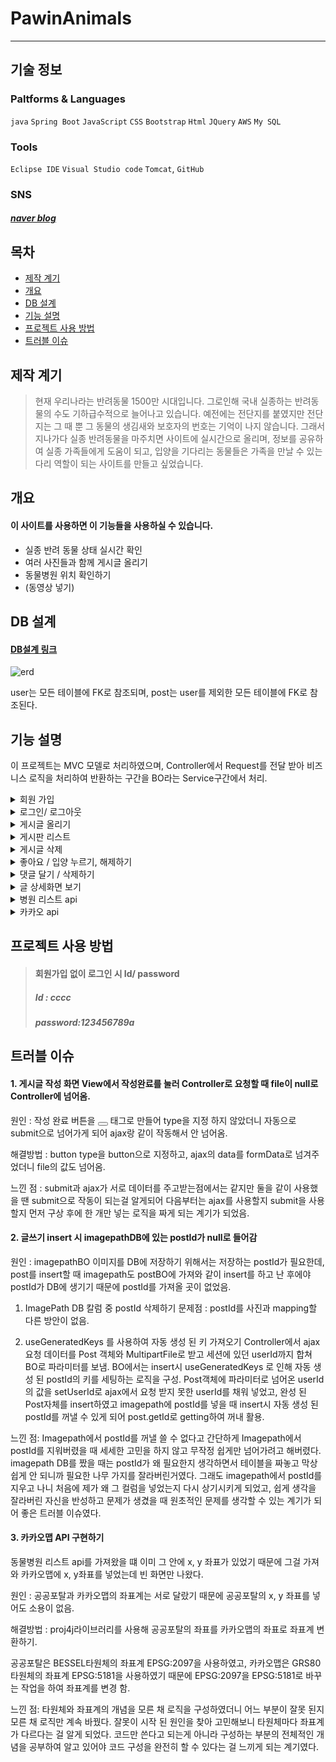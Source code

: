 # PawinAnimals
-----------
## 기술 정보

### Paltforms & Languages
`java` `Spring Boot` `JavaScript` `CSS` `Bootstrap` `Html` `JQuery` `AWS` `My SQL`
### Tools
`Eclipse IDE` `Visual Studio code` `Tomcat`, `GitHub`
### SNS
##### [naver blog](https://blog.naver.com/hello_world0_07)

## 목차
+ <span style="color:black">[제작 계기](#제작-계기)</span>
+ [개요](#개요)
+ [DB 설계](#DB-설계)
+ [기능 설명](#기능-설명)
+ [프로젝트 사용 방법](#프로젝트-사용-방법)
+ [트러블 이슈](#트러블-이슈)

## 제작 계기
> 현재 우리나라는 반려동물 1500만 시대입니다.
>그로인해 국내 실종하는 반려동물의 수도 기하급수적으로 늘어나고 있습니다.
>예전에는 전단지를 붙였지만 전단지는 그 때 뿐 그 동물의 생김새와 보호자의 번호는 기억이 나지 않습니다.
>그래서 지나가다 실종 반려동물을 마주치면 사이트에 실시간으로 올리며, 정보를 공유하여 실종 가족들에게 도움이 되고, 입양을 기다리는 동물들은 가족을 만날 수 있는 다리 역할이 되는 사이트를 만들고 싶었습니다.

## 개요
#### 이 사이트를 사용하면 이 기능들을 사용하실 수 있습니다.
+ 실종 반려 동물 상태 실시간 확인
+ 여러 사진들과 함께 게시글 올리기
+ 동물병원 위치 확인하기
+ (동영상 넣기)

## DB 설계
#### [DB설계 링크](https://docs.google.com/spreadsheets/d/1G2XHEZBFKvZEbPCXA1HBjAaZSoXaw1s_i66xens9OvU/edit#gid=980509685)
![erd](https://user-images.githubusercontent.com/120003960/224560646-ff51a84a-89d4-4f1d-9f17-a6da4481d168.png)

user는 모든 테이블에 FK로 참조되며, post는 user를 제외한 모든 테이블에 FK로 참조된다.

## 기능 설명
이 프로젝트는 MVC 모델로 처리하였으며, Controller에서 Request를 전달 받아 비즈니스 로직을 처리하여 반환하는 구간을 BO라는 Service구간에서 처리.
<details><summary>회원 가입</summary>
<p>
  <strong><중복확인></strong> <br>
<img src ="https://user-images.githubusercontent.com/120003960/224636731-11f38553-c122-474b-a799-92e62de3ce26.png" width="400" height="400">

View화면에서 회원가입 시 아이디가 중복 됐을 때 빨간 글씨로 "이미 사용중인 ID입니다."를 띄움.
<br>
    
<strong><DB저장></strong> <br>
<img src="https://user-images.githubusercontent.com/120003960/224638301-08ba419e-be97-4d65-b867-4920c166aaae.png" width="700" height="50"><br>
  비밀번호 저장 시 해싱 된 비밀번호를 저장.

 </p>
</details>
  
<details><summary>로그인/ 로그아웃</summary>
  <p>
  로그인하기를 눌렀을 때 loginId, password가 중복이 있는지 확인 후 중복건이 없을 시에만 로그인 후 모든 메뉴 사용권한 획득<br><br>
 로그아웃 시 메뉴 사용 권한 없어짐.
  </p>
  </details>
  
 <details><summary>게시글 올리기</summary>
  <p>
  <img src="https://user-images.githubusercontent.com/120003960/224639687-e5a3c519-fd94-4167-a644-5e97433286a9.png" width="400" height="400"> <br>
  게시글을 올릴 때에는 3장 이하의 사진들을 넣을 수 있으며, 제목, 내용, 상태, 지역, 동물종이 빠짐 없이 넣을 수 있도록 구현.<br>
  </p>
</details>

 <details><summary>게시판 리스트</summary>
  <p>
  <img src="https://user-images.githubusercontent.com/120003960/224641397-bc1f1096-58dd-4283-84c9-e6e131646b10.png" width="400" height="400"><br>
  유저들이 올린 게시글 리스트를 볼 수 있고, 필요한 검색을 할 수 있다.
  </p>
 </details>

 <details><summary>게시글 삭제</summary>
  <p>
  
  게시글 삭제할 때는 게시글 글과 사진들, 게시글에 달린 좋아요/입양 내용, 댓글도 함께 삭제하도록 만듬<br>

  </p>
  </details>
 <details><summary>좋아요 / 입양 누르기, 해제하기</summary>
  <p>
  <img src="https://user-images.githubusercontent.com/120003960/224642209-feac2226-3028-45c5-aa01-40f02c007c06.png" width="400" height="400"> <br>
  좋아요를 눌렀을 때는 하트와, 체크표시 색깔이 변하고 좋아요 갯수를 눌렀을 때는 모달로 누른 사람들의 로그인 아이디를 확인 할 수 있다.
<br>

  </p>
  </details>
 <details><summary>댓글 달기 / 삭제하기</summary>
  <p>
  <img src="https://user-images.githubusercontent.com/120003960/224642947-ffb499a1-3c7f-4d6d-a78a-6404460b5cde.png" width="400" height="400"><br>
   댓글을 작성 시 화면 이동 없이 머무르게 되며, 댓글 오른쪽 아이콘을 누르면 삭제가 가능하다.
  </p>
  </details>
  <details><summary>글 상세화면 보기</summary>
  <p>
  <img src="https://user-images.githubusercontent.com/120003960/224643208-f89cad87-23e2-4278-af59-cb637237011f.png" width="400" height="600"><br>
  좋아요와 댓글을 쓰며 유저들끼리 소통 창고가 되는 화면이다.
  </p>
  </details>
   <details><summary>병원 리스트 api</summary>
  <p>
  <img src="https://user-images.githubusercontent.com/120003960/224643713-a51e3807-b819-4349-9f79-fd87dc7d36d7.png" width="400" height="600"><br>
  현재 운영중인 병원들만 있으며, 병원 이름을 검색하여 볼 수도 있다.
</p>
</details>
    
<details><summary>카카오 api</summary>
  <p>
 <img src="https://user-images.githubusercontent.com/120003960/224644286-4a6fb9bb-163a-4416-9461-baff261a6f27.png" width="400" height="400"><br>
 병원 주소 파악을 위한 화면이다.
</p>
 </details>
 
 
## 프로젝트 사용 방법
> #### 회원가입 없이 로그인 시 Id/ password
> ##### Id : cccc
> ##### password:123456789a

## 트러블 이슈 
#### 1. 게시글 작성 화면 View에서 작성완료를 눌러 Controller로 요청할 때 file이 null로 Controller에 넘어옴.

원인 : 작성 완료 버튼을 <button></button> 태그로 만들어 type을 지정 하지 않았더니 자동으로 submit으로 넘어가게 되어 ajax랑 같이 작동해서 안 넘어옴.

해결방법 : button type을 button으로 지정하고, ajax의 data를 formData로 넘겨주었더니 file의 값도 넘어옴.

느낀 점 : submit과 ajax가 서로 데이터를 주고받는점에서는 같지만 둘을 같이 사용했을 땐 submit으로 작동이 되는걸 알게되어 다음부터는 ajax를 사용할지 submit을 사용할지 먼저 구상 후에 한 개만 넣는 로직을 짜게 되는 계기가 되었음.

#### 2. 글쓰기 insert 시 imagepathDB에 있는 postId가 null로 들어감 

원인 : imagepathBO 이미지를 DB에 저장하기 위해서는 저장하는 postId가 필요한데, post를 insert할 때 imagepath도 postBO에 가져와 같이 insert를 하고 난 후에야 postId가 DB에 생기기 때문에 postId를 가져올 곳이 없었음.


1) ImagePath DB 칼럼 중 postId 삭제하기 
문제점 : postId를 사진과 mapping할 다른 방안이 없음.

2) useGeneratedKeys 를 사용하여 자동 생성 된 키 가져오기
Controller에서 ajax 요청 데이터를 Post 객체와 MultipartFile로 받고 세션에 있던 userId까지 합쳐 BO로 파라미터를 보냄.
BO에서는 insert시 useGeneratedKeys 로 인해 자동 생성 된 postId의 키를 세팅하는 로직을 구성.
Post객체에 파라미터로 넘어온 userId의 값을 setUserId로 ajax에서 요청 받지 못한 userId를 채워 넣었고, 완성 된 Post자체를 insert하였고 imagepath에 postId를 넣을 때 insert시 자동 생성 된 postId를 꺼낼 수 있게 되어 post.getId로 getting하여 꺼내 활용.

느낀 점: Imagepath에서 postId를 꺼낼 쓸 수 없다고 간단하게 Imagepath에서 postId를 지워버렸을 때 세세한 고민을 하지 않고 무작정 쉽게만 넘어가려고 해버렸다.
imagepath DB를 짰을 때는 postId가 왜 필요한지 생각하면서 테이블을 짜놓고 막상 쉽게 안 되니까 필요한 나무 가지를 잘라버린거였다.
그래도 imagepath에서 postId를 지우고 나니 처음에 제가 왜 그 컬럼을 넣었는지 다시 상기시키게 되었고, 쉽게 생각을 잘라버린 자신을 반성하고 문제가 생겼을 때 원초적인 문제를 생각할 수 있는 계기가 되어 좋은 트러블 이슈였다.

#### 3. 카카오맵 API 구현하기

동물병원 리스트 api를 가져왔을 떄 이미 그 안에 x, y 좌표가 있었기 때문에 그걸 가져와 카카오맵에 x, y좌표를 넣었는데 빈 화면만 나왔다.

원인 : 공공포탈과 카카오맵의 좌표계는 서로 달랐기 때문에 공공포탈의 x, y 좌표를 넣어도 소용이 없음.

해결방법 : proj4j라이브러리를 사용해 공공포탈의 좌표를 카카오맵의 좌표로 좌표계 변환하기.

공공포탈은 BESSEL타원체의 좌표계 EPSG:2097을 사용하였고, 카카오맵은 GRS80타원체의 좌표계 EPSG:5181을 사용하였기 때문에 EPSG:2097을 EPSG:5181로 바꾸는 작업을 하여 좌표계를 변경 함.

느낀 점: 타원체와 좌표계의 개념을 모른 채 로직을 구성하였더니 어느 부분이 잘못 된지 모른 채 로직만 계속 바꿨다.
잘못이 시작 된 원인을 찾아 고민해보니 타원체마다 좌표계가 다르다는 걸 알게 되었다. 
코드만 쓴다고 되는게 아니라 구성하는 부분의 전체적인 개념을 공부하여 알고 있어야 코드 구성을 완전히 할 수 있다는 걸 느끼게 되는 계기였다.
